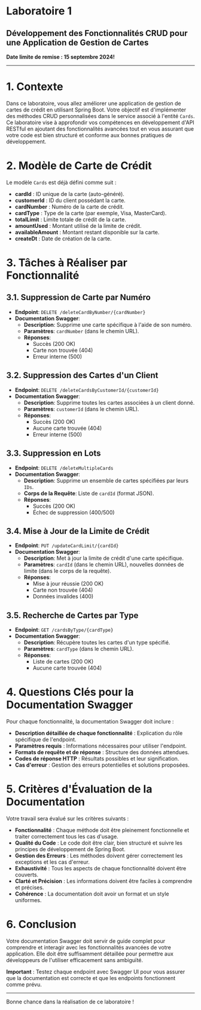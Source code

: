 # Laboratoire 1

## Développement des Fonctionnalités CRUD pour une Application de Gestion de Cartes

**Date limite de remise : 15 septembre 2024!**

---

# 1. Contexte

Dans ce laboratoire, vous allez améliorer une application de gestion de cartes de crédit en utilisant Spring Boot. Votre objectif est d'implémenter des méthodes CRUD personnalisées dans le service associé à l'entité `Cards`. Ce laboratoire vise à approfondir vos compétences en développement d'API RESTful en ajoutant des fonctionnalités avancées tout en vous assurant que votre code est bien structuré et conforme aux bonnes pratiques de développement.

# 2. Modèle de Carte de Crédit

Le modèle `Cards` est déjà défini comme suit :

- **cardId** : ID unique de la carte (auto-généré).
- **customerId** : ID du client possédant la carte.
- **cardNumber** : Numéro de la carte de crédit.
- **cardType** : Type de la carte (par exemple, Visa, MasterCard).
- **totalLimit** : Limite totale de crédit de la carte.
- **amountUsed** : Montant utilisé de la limite de crédit.
- **availableAmount** : Montant restant disponible sur la carte.
- **createDt** : Date de création de la carte.

# 3. Tâches à Réaliser par Fonctionnalité

## 3.1. Suppression de Carte par Numéro
- **Endpoint**: `DELETE /deleteCardByNumber/{cardNumber}`
- **Documentation Swagger**:
  - **Description**: Supprime une carte spécifique à l'aide de son numéro.
  - **Paramètres**: `cardNumber` (dans le chemin URL).
  - **Réponses**: 
    - Succès (200 OK)
    - Carte non trouvée (404)
    - Erreur interne (500)

## 3.2. Suppression des Cartes d'un Client
- **Endpoint**: `DELETE /deleteCardsByCustomerId/{customerId}`
- **Documentation Swagger**:
  - **Description**: Supprime toutes les cartes associées à un client donné.
  - **Paramètres**: `customerId` (dans le chemin URL).
  - **Réponses**: 
    - Succès (200 OK)
    - Aucune carte trouvée (404)
    - Erreur interne (500)

## 3.3. Suppression en Lots
- **Endpoint**: `DELETE /deleteMultipleCards`
- **Documentation Swagger**:
  - **Description**: Supprime un ensemble de cartes spécifiées par leurs `IDs`.
  - **Corps de la Requête**: Liste de `cardId` (format JSON).
  - **Réponses**: 
    - Succès (200 OK)
    - Échec de suppression (400/500)

## 3.4. Mise à Jour de la Limite de Crédit
- **Endpoint**: `PUT /updateCardLimit/{cardId}`
- **Documentation Swagger**:
  - **Description**: Met à jour la limite de crédit d'une carte spécifique.
  - **Paramètres**: `cardId` (dans le chemin URL), nouvelles données de limite (dans le corps de la requête).
  - **Réponses**: 
    - Mise à jour réussie (200 OK)
    - Carte non trouvée (404)
    - Données invalides (400)

## 3.5. Recherche de Cartes par Type
- **Endpoint**: `GET /cardsByType/{cardType}`
- **Documentation Swagger**:
  - **Description**: Récupère toutes les cartes d'un type spécifié.
  - **Paramètres**: `cardType` (dans le chemin URL).
  - **Réponses**: 
    - Liste de cartes (200 OK)
    - Aucune carte trouvée (404)

# 4. Questions Clés pour la Documentation Swagger

Pour chaque fonctionnalité, la documentation Swagger doit inclure :

- **Description détaillée de chaque fonctionnalité** : Explication du rôle spécifique de l'endpoint.
- **Paramètres requis** : Informations nécessaires pour utiliser l'endpoint.
- **Formats de requête et de réponse** : Structure des données attendues.
- **Codes de réponse HTTP** : Résultats possibles et leur signification.
- **Cas d'erreur** : Gestion des erreurs potentielles et solutions proposées.

# 5. Critères d'Évaluation de la Documentation

Votre travail sera évalué sur les critères suivants :

- **Fonctionnalité** : Chaque méthode doit être pleinement fonctionnelle et traiter correctement tous les cas d'usage.
- **Qualité du Code** : Le code doit être clair, bien structuré et suivre les principes de développement de Spring Boot.
- **Gestion des Erreurs** : Les méthodes doivent gérer correctement les exceptions et les cas d'erreur.
- **Exhaustivité** : Tous les aspects de chaque fonctionnalité doivent être couverts.
- **Clarté et Précision** : Les informations doivent être faciles à comprendre et précises.
- **Cohérence** : La documentation doit avoir un format et un style uniformes.

# 6. Conclusion

Votre documentation Swagger doit servir de guide complet pour comprendre et interagir avec les fonctionnalités avancées de votre application. Elle doit être suffisamment détaillée pour permettre aux développeurs de l'utiliser efficacement sans ambiguïté.

**Important** : Testez chaque endpoint avec Swagger UI pour vous assurer que la documentation est correcte et que les endpoints fonctionnent comme prévu.

---

Bonne chance dans la réalisation de ce laboratoire !
